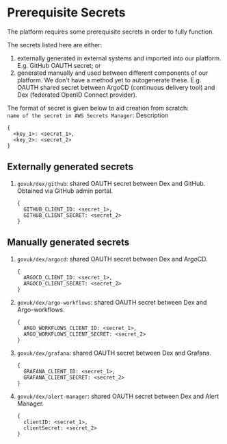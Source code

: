 # Prerequisite Secrets

The platform requires some prerequisite secrets in order to fully function.

The secrets listed here are either:
1. externally generated in external systems and imported into our platform. E.g.
   GitHub OAUTH secret; or
2. generated manually and used between different components of our platform.
   We don't have a method yet to autogenerate these. E.g. OAUTH shared secret between
   ArgoCD (continuous delivery tool) and Dex (federated OpenID Connect provider).

The format of secret is given below to aid creation from scratch:  
`name of the secret in AWS Secrets Manager`: Description

```
{
  <key_1>: <secret_1>,
  <key_2>: <secret_2>
}
```


## Externally generated secrets

1. `govuk/dex/github`: shared OAUTH secret between Dex and GitHub. Obtained via
   GitHub admin portal.

   ```
   {
     GITHUB_CLIENT_ID: <secret_1>,
     GITHUB_CLIENT_SECRET: <secret_2>
   }
   ```

## Manually generated secrets

1. `govuk/dex/argocd`: shared OAUTH secret between Dex and ArgoCD.

   ```
   {
     ARGOCD_CLIENT_ID: <secret_1>,
     ARGOCD_CLIENT_SECRET: <secret_2>
   }
   ```

2. `govuk/dex/argo-workflows`: shared OAUTH secret between Dex and Argo-workflows.

   ```
   {
     ARGO_WORKFLOWS_CLIENT_ID: <secret_1>,
     ARGO_WORKFLOWS_CLIENT_SECRET: <secret_2>
   }
   ```

3. `govuk/dex/grafana`: shared OAUTH secret between Dex and Grafana.

    ```
    {
      GRAFANA_CLIENT_ID: <secret_1>,
      GRAFANA_CLIENT_SECRET: <secret_2>
    }
    ```

4. `govuk/dex/alert-manager`: shared OAUTH secret between Dex and Alert Manager.

   ```
   {
     clientID: <secret_1>,
     clientSecret: <secret_2>
   }
   ```
